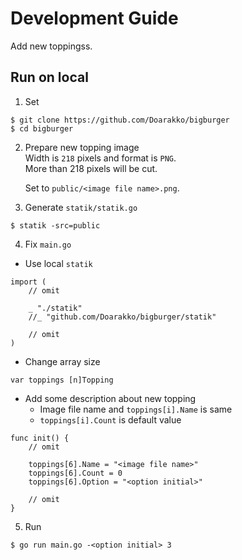 # Development Guide

Add new toppingss.

## Run on local

1. Set

```
$ git clone https://github.com/Doarakko/bigburger
$ cd bigburger
```

2. Prepare new topping image  
    Width is `218` pixels and format is `PNG`.  
    More than 218 pixels will be cut.

    Set to `public/<image file name>.png`.

3. Generate `statik/statik.go`

```
$ statik -src=public
```

4. Fix `main.go`

- Use local `statik`

```
import (
	// omit

	_ "./statik"
	//_ "github.com/Doarakko/bigburger/statik"

	// omit
)
```

- Change array size

```
var toppings [n]Topping
```

- Add some description about new topping
    - Image file name and `toppings[i].Name` is same
    - `toppings[i].Count` is default value

```
func init() {
	// omit

	toppings[6].Name = "<image file name>"
	toppings[6].Count = 0
	toppings[6].Option = "<option initial>"

	// omit
}
```

5. Run

```
$ go run main.go -<option initial> 3
```
